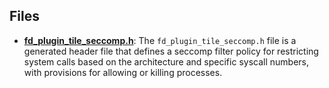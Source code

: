 
## Files
- **[fd_plugin_tile_seccomp.h](generated/fd_plugin_tile_seccomp.h.driver.md)**: The `fd_plugin_tile_seccomp.h` file is a generated header file that defines a seccomp filter policy for restricting system calls based on the architecture and specific syscall numbers, with provisions for allowing or killing processes.
